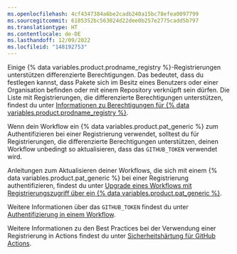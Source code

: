 ```yaml
---
ms.openlocfilehash: 4cf4347384a6be2cadb240a15bc78efea0097799
ms.sourcegitcommit: 6185352bc563024d22dee0b257e2775cadd5b797
ms.translationtype: HT
ms.contentlocale: de-DE
ms.lasthandoff: 12/09/2022
ms.locfileid: "148192753"
---
```

Einige {% data variables.product.prodname_registry %}-Registrierungen unterstützen differenzierte Berechtigungen. Das bedeutet, dass du festlegen kannst, dass Pakete sich im Besitz eines Benutzers oder einer Organisation befinden oder mit einem Repository verknüpft sein dürfen. Die Liste mit Registrierungen, die differenzierte Berechtigungen unterstützen, findest du unter [Informationen zu Berechtigungen für {% data variables.product.prodname_registry %}](/packages/learn-github-packages/about-permissions-for-github-packages#granular-permissions-for-userorganization-scoped-packages).

Wenn dein Workflow ein {% data variables.product.pat_generic %} zum Authentifizieren bei einer Registrierung verwendet, solltest du für Registrierungen, die differenzierte Berechtigungen unterstützen, deinen Workflow unbedingt so aktualisieren, dass das `GITHUB_TOKEN` verwendet wird.

Anleitungen zum Aktualisieren deiner Workflows, die sich mit einem {% data variables.product.pat_generic %} bei einer Registrierung authentifizieren, findest du unter [Upgrade eines Workflows mit Registrierungszugriff über ein {% data variables.product.pat_generic %}](/packages/managing-github-packages-using-github-actions-workflows/publishing-and-installing-a-package-with-github-actions#upgrading-a-workflow-that-accesses-a-registry-using-a-personal-access-token).

Weitere Informationen über das `GITHUB_TOKEN` findest du unter [Authentifizierung in einem Workflow](/actions/reference/authentication-in-a-workflow#using-the-github_token-in-a-workflow).

Weitere Informationen zu den Best Practices bei der Verwendung einer Registrierung in Actions findest du unter [Sicherheitshärtung für GitHub Actions](/actions/getting-started-with-github-actions/security-hardening-for-github-actions#considering-cross-repository-access).
